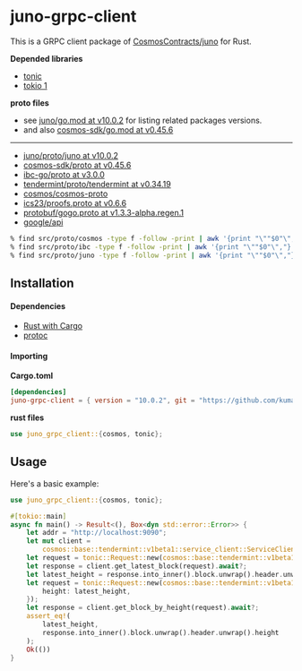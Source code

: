 # juno-grpc-client

This is a GRPC client package of [CosmosContracts/juno](https://github.com/CosmosContracts/juno) for Rust.

**Depended libraries**

- [tonic](https://github.com/hyperium/tonic)
- [tokio 1](https://github.com/tokio-rs/tokio)

**proto files**

- see [juno/go.mod at v10.0.2](https://github.com/CosmosContracts/juno/blob/v10.0.2/go.mod) for listing related
packages versions.
- and also [cosmos-sdk/go.mod at v0.45.6](https://github.com/cosmos/cosmos-sdk/blob/v0.45.6/go.mod)

---

- [juno/proto/juno at v10.0.2](https://github.com/CosmosContracts/juno/tree/v10.0.2/proto/juno)
- [cosmos-sdk/proto at v0.45.6](https://github.com/cosmos/cosmos-sdk/tree/v0.45.6/proto)
- [ibc-go/proto at v3.0.0](https://github.com/cosmos/ibc-go/tree/v3.0.0/proto)
- [tendermint/proto/tendermint at v0.34.19](https://github.com/tendermint/tendermint/tree/v0.34.19/proto/tendermint)
- [cosmos/cosmos-proto](https://github.com/cosmos/cosmos-proto/tree/main/proto/cosmos_proto)
- [ics23/proofs.proto at v0.6.6](https://github.com/confio/ics23/blob/v0.6.6/proofs.proto)
- [protobuf/gogo.proto at v1.3.3-alpha.regen.1](https://github.com/regen-network/protobuf/blob/v1.3.3-alpha.regen.1/gogoproto/gogo.proto)
- [google/api](https://fuchsia.googlesource.com/third_party/googleapis)

```bash
% find src/proto/cosmos -type f -follow -print | awk '{print "\""$0"\","}'
% find src/proto/ibc -type f -follow -print | awk '{print "\""$0"\","}'
% find src/proto/juno -type f -follow -print | awk '{print "\""$0"\","}'
```

## Installation

#### Dependencies

- [Rust with Cargo](http://rust-lang.org)
- [protoc](https://grpc.io/docs/protoc-installation/)

#### Importing

**Cargo.toml**

```toml
[dependencies]
juno-grpc-client = { version = "10.0.2", git = "https://github.com/kumanote/juno-grpc-client-rs", branch = "main" }
```

**rust files**

```rust
use juno_grpc_client::{cosmos, tonic};
```

## Usage

Here's a basic example:

```rust
use juno_grpc_client::{cosmos, tonic};

#[tokio::main]
async fn main() -> Result<(), Box<dyn std::error::Error>> {
    let addr = "http://localhost:9090";
    let mut client =
        cosmos::base::tendermint::v1beta1::service_client::ServiceClient::connect(addr).await?;
    let request = tonic::Request::new(cosmos::base::tendermint::v1beta1::GetLatestBlockRequest {});
    let response = client.get_latest_block(request).await?;
    let latest_height = response.into_inner().block.unwrap().header.unwrap().height;
    let request = tonic::Request::new(cosmos::base::tendermint::v1beta1::GetBlockByHeightRequest {
        height: latest_height,
    });
    let response = client.get_block_by_height(request).await?;
    assert_eq!(
        latest_height,
        response.into_inner().block.unwrap().header.unwrap().height
    );
    Ok(())
}
```
